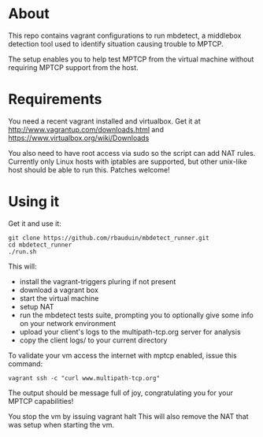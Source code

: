About
=====
This repo contains vagrant configurations to run mbdetect, a middlebox detection tool used
to identify situation causing trouble to MPTCP.

The setup enables you to help test MPTCP from the virtual machine without requiring MPTCP 
support from the host.

Requirements
============
You need a recent vagrant installed and virtualbox. Get it at http://www.vagrantup.com/downloads.html
and https://www.virtualbox.org/wiki/Downloads

You also need to have root access via sudo so the script can add NAT rules.
Currently only Linux hosts with iptables are supported, but other unix-like host should
be able to run this. Patches welcome!

Using it
========

Get it and use it:

    git clone https://github.com/rbauduin/mbdetect_runner.git
    cd mbdetect_runner
    ./run.sh

This will:

  * install the vagrant-triggers pluring if not present
  * download a vagrant box
  * start the virtual machine
  * setup NAT
  * run the mbdetect tests suite, prompting you to optionally give some info on your network environment
  * upload your client's logs to the multipath-tcp.org server for analysis
  * copy the client logs/ to your current directory

To validate your vm access the internet with mptcp enabled, issue this command:

    vagrant ssh -c "curl www.multipath-tcp.org"

The output should be message full of joy, congratulating you for your MPTCP capabilities!

You stop the vm by issuing
  vagrant halt
This will also remove the NAT that was setup when starting the vm.
  
